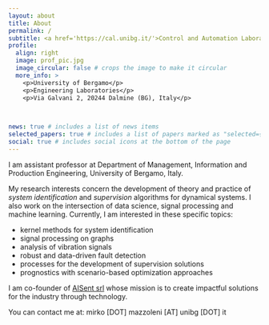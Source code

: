 ```yaml
---
layout: about
title: About
permalink: /
subtitle: <a href='https://cal.unibg.it/'>Control and Automation Laboratory</a>. University of Bergamo
profile:
  align: right
  image: prof_pic.jpg
  image_circular: false # crops the image to make it circular
  more_info: >
    <p>University of Bergamo</p>
    <p>Engineering Laboratories</p>
    <p>Via Galvani 2, 20244 Dalmine (BG), Italy</p>
    


news: true # includes a list of news items
selected_papers: true # includes a list of papers marked as "selected={true}"
social: true # includes social icons at the bottom of the page
---
```


I am assistant professor at Department of Management, Information and Production Engineering, University of Bergamo, Italy. 

My research interests concern the development of theory and practice of *system identification* and *supervision* algorithms for dynamical systems. I also work on the intersection of data science, signal processing and machine learning. Currently, I am interested in these specific topics:
- kernel methods for system identification
- signal processing on graphs
- analysis of vibration signals
- robust and data-driven fault detection
- processes for the development of supervision solutions
- prognostics with scenario-based optimization approaches

I am co-founder of <a href='https://aisent.io/en/'>AISent srl</a> whose mission is to create impactful solutions for the industry through technology.

You can contact me at: mirko [DOT] mazzoleni [AT] unibg [DOT] it